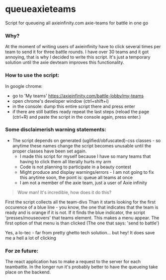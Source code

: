# queueaxieteams
Script for queueing all axieinfinity.com axie-teams for battle in one go 

### Why?
At the moment of writing users of axieinfinity have to click several times per team to send it for three battle rounds.
I have over 30 teams and it got annoying, that is why I decided to write this script.
It's just a temporary solution until the axie devteam improves this functionality.

### How to use the script:

  In google chrome:
  - go to 'My teams' https://axieinfinity.com/battle-lobby/my-teams
  - open chrome's developer window (ctrl+shift+i)
  - in the console: dump this entire script there and press enter
  - if there are still battles ready repeat the last steps (reload the page (ctrl+R) and paste the script in the console again, press enter.)


### Some disclaimerish warning statements:
- The script depends on generated (uglified/obfuscated)-css classes - so anytime these names change the script becomes unusable until the proper classes have been set again.
  - I made this script for myself because I have so many teams that having to click them all literally hurts my arm
  - Code is not planning to participate in a beauty contest
  - Might produce and display warnings/errors - I am not going to fix this anytime soon, the point is: queue all teams at once
  - I am not a member of the axie team, just a user of Axie infinity

> Wow man! It's incredible, how does it do this?

First the script collects all the team-divs
Than it starts looking for the first occurence of a blue line - you know, the one that indicates that the team is ready and is orange if it is not.
If it finds the blue indicator, the script 'presses/mouseovers' that teams element. 
This makes a menu appear. The first option of that menu is than clicked (The one that says: 'send to battle')

Yes, a lo-tec - far from pretty ghetto tech solution... but hey! It does save me a hell a lot of clicking

### For ze future:
  The react application has to make a request to the server for each teambattle.
  In the longer run it's probably better to have the queueing take place on the backend.

